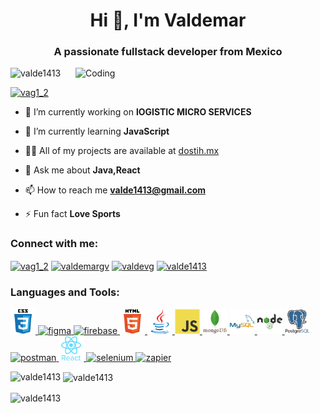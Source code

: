 <h1 align="center">Hi 👋, I'm Valdemar</h1>
<h3 align="center">A passionate fullstack developer from Mexico</h3>
<img align="right" alt="Coding" width="400" src="https://media.giphy.com/media/qgQUggAC3Pfv687qPC/giphy.gif](https://media0.giphy.com/media/qgQUggAC3Pfv687qPC/giphy.gif?cid=ecf05e478pnfxaqncxcng3j4386eq8tan9tanzg0o24inrht&ep=v1_gifs_search&rid=giphy.gif&ct=g”>

<p align="left"> <img src="https://komarev.com/ghpvc/?username=valde1413&label=Profile%20views&color=0e75b6&style=flat" alt="valde1413" /> </p>

<p align="left"> <a href="https://twitter.com/vag1_2" target="blank"><img src="https://img.shields.io/twitter/follow/vag1_2?logo=twitter&style=for-the-badge" alt="vag1_2" /></a> </p>

- 🔭 I’m currently working on **lOGISTIC MICRO SERVICES**

- 🌱 I’m currently learning **JavaScript**

- 👨‍💻 All of my projects are available at [dostih.mx](dostih.mx)

- 💬 Ask me about **Java,React**

- 📫 How to reach me **valde1413@gmail.com**

- ⚡ Fun fact **Love Sports**

<h3 align="left">Connect with me:</h3>
<p align="left">
<a href="https://twitter.com/vag1_2" target="blank"><img align="center" src="https://raw.githubusercontent.com/rahuldkjain/github-profile-readme-generator/master/src/images/icons/Social/twitter.svg" alt="vag1_2" height="30" width="40" /></a>
<a href="https://linkedin.com/in/valdemargv" target="blank"><img align="center" src="https://raw.githubusercontent.com/rahuldkjain/github-profile-readme-generator/master/src/images/icons/Social/linked-in-alt.svg" alt="valdemargv" height="30" width="40" /></a>
<a href="https://instagram.com/valdevg" target="blank"><img align="center" src="https://raw.githubusercontent.com/rahuldkjain/github-profile-readme-generator/master/src/images/icons/Social/instagram.svg" alt="valdevg" height="30" width="40" /></a>
<a href="https://www.leetcode.com/valde1413" target="blank"><img align="center" src="https://raw.githubusercontent.com/rahuldkjain/github-profile-readme-generator/master/src/images/icons/Social/leet-code.svg" alt="valde1413" height="30" width="40" /></a>
</p>

<h3 align="left">Languages and Tools:</h3>
<p align="left"> <a href="https://www.w3schools.com/css/" target="_blank" rel="noreferrer"> <img src="https://raw.githubusercontent.com/devicons/devicon/master/icons/css3/css3-original-wordmark.svg" alt="css3" width="40" height="40"/> </a> <a href="https://www.figma.com/" target="_blank" rel="noreferrer"> <img src="https://www.vectorlogo.zone/logos/figma/figma-icon.svg" alt="figma" width="40" height="40"/> </a> <a href="https://firebase.google.com/" target="_blank" rel="noreferrer"> <img src="https://www.vectorlogo.zone/logos/firebase/firebase-icon.svg" alt="firebase" width="40" height="40"/> </a> <a href="https://www.w3.org/html/" target="_blank" rel="noreferrer"> <img src="https://raw.githubusercontent.com/devicons/devicon/master/icons/html5/html5-original-wordmark.svg" alt="html5" width="40" height="40"/> </a> <a href="https://www.java.com" target="_blank" rel="noreferrer"> <img src="https://raw.githubusercontent.com/devicons/devicon/master/icons/java/java-original.svg" alt="java" width="40" height="40"/> </a> <a href="https://developer.mozilla.org/en-US/docs/Web/JavaScript" target="_blank" rel="noreferrer"> <img src="https://raw.githubusercontent.com/devicons/devicon/master/icons/javascript/javascript-original.svg" alt="javascript" width="40" height="40"/> </a> <a href="https://www.mongodb.com/" target="_blank" rel="noreferrer"> <img src="https://raw.githubusercontent.com/devicons/devicon/master/icons/mongodb/mongodb-original-wordmark.svg" alt="mongodb" width="40" height="40"/> </a> <a href="https://www.mysql.com/" target="_blank" rel="noreferrer"> <img src="https://raw.githubusercontent.com/devicons/devicon/master/icons/mysql/mysql-original-wordmark.svg" alt="mysql" width="40" height="40"/> </a> <a href="https://nodejs.org" target="_blank" rel="noreferrer"> <img src="https://raw.githubusercontent.com/devicons/devicon/master/icons/nodejs/nodejs-original-wordmark.svg" alt="nodejs" width="40" height="40"/> </a> <a href="https://www.postgresql.org" target="_blank" rel="noreferrer"> <img src="https://raw.githubusercontent.com/devicons/devicon/master/icons/postgresql/postgresql-original-wordmark.svg" alt="postgresql" width="40" height="40"/> </a> <a href="https://postman.com" target="_blank" rel="noreferrer"> <img src="https://www.vectorlogo.zone/logos/getpostman/getpostman-icon.svg" alt="postman" width="40" height="40"/> </a> <a href="https://reactjs.org/" target="_blank" rel="noreferrer"> <img src="https://raw.githubusercontent.com/devicons/devicon/master/icons/react/react-original-wordmark.svg" alt="react" width="40" height="40"/> </a> <a href="https://www.selenium.dev" target="_blank" rel="noreferrer"> <img src="https://raw.githubusercontent.com/detain/svg-logos/780f25886640cef088af994181646db2f6b1a3f8/svg/selenium-logo.svg" alt="selenium" width="40" height="40"/> </a> <a href="https://zapier.com" target="_blank" rel="noreferrer"> <img src="https://www.vectorlogo.zone/logos/zapier/zapier-icon.svg" alt="zapier" width="40" height="40"/> </a> </p>

<p><img align="left" src="https://github-readme-stats.vercel.app/api/top-langs?username=valde1413&show_icons=true&locale=en&layout=compact" alt="valde1413" /></p>

<p>&nbsp;<img align="center" src="https://github-readme-stats.vercel.app/api?username=valde1413&show_icons=true&locale=en" alt="valde1413" /></p>

<p><img align="center" src="https://github-readme-streak-stats.herokuapp.com/?user=valde1413&" alt="valde1413" /></p>
